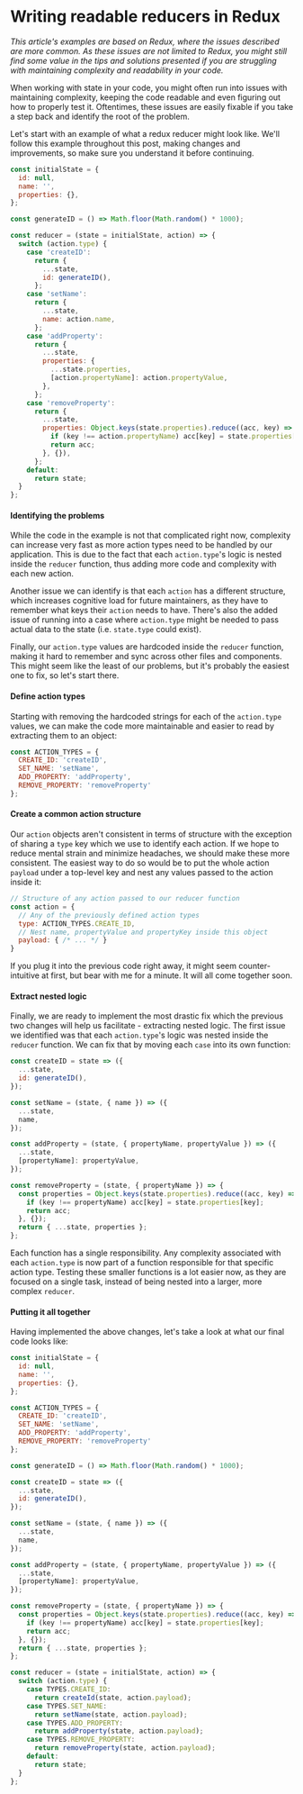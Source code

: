 # Writing readable reducers in Redux

_This article's examples are based on Redux, where the issues described are more common. As these issues are not limited to Redux, you might still find some value in the tips and solutions presented if you are struggling with maintaining complexity and readability in your code._

When working with state in your code, you might often run into issues with maintaining complexity, keeping the code readable and even figuring out how to properly test it. Oftentimes, these issues are easily fixable if you take a step back and identify the root of the problem.

Let's start with an example of what a redux reducer might look like. We'll follow this example throughout this post, making changes and improvements, so make sure you understand it before continuing.

```js
const initialState = {
  id: null,
  name: '',
  properties: {},
};

const generateID = () => Math.floor(Math.random() * 1000);

const reducer = (state = initialState, action) => {
  switch (action.type) {
    case 'createID':
      return {
        ...state,
        id: generateID(),
      };
    case 'setName':
      return {
        ...state,
        name: action.name,
      };
    case 'addProperty':
      return {
        ...state,
        properties: {
          ...state.properties,
          [action.propertyName]: action.propertyValue,
        },
      };
    case 'removeProperty':
      return {
        ...state,
        properties: Object.keys(state.properties).reduce((acc, key) => {
          if (key !== action.propertyName) acc[key] = state.properties[key];
          return acc;
        }, {}),
      };
    default:
      return state;
  }
};
```

#### Identifying the problems

While the code in the example is not that complicated right now, complexity can increase very fast as more action types need to be handled by our application. This is due to the fact that each `action.type`'s logic is nested inside the `reducer` function, thus adding more code and complexity with each new action.

Another issue we can identify is that each `action` has a different structure, which increases cognitive load for future maintainers, as they have to remember what keys their `action` needs to have. There's also the added issue of running into a case where `action.type` might be needed to pass actual data to the state (i.e. `state.type` could exist).

Finally, our `action.type` values are hardcoded inside the `reducer` function, making it hard to remember and sync across other files and components. This might seem like the least of our problems, but it's probably the easiest one to fix, so let's start there.

#### Define action types

Starting with removing the hardcoded strings for each of the `action.type` values, we can make the code more maintainable and easier to read by extracting them to an object:

```js
const ACTION_TYPES = {
  CREATE_ID: 'createID',
  SET_NAME: 'setName',
  ADD_PROPERTY: 'addProperty',
  REMOVE_PROPERTY: 'removeProperty'
};
```

#### Create a common action structure

Our `action` objects aren't consistent in terms of structure with the exception of sharing a `type` key which we use to identify each action. If we hope to reduce mental strain and minimize headaches, we should make these more consistent. The easiest way to do so would be to put the whole action `payload` under a top-level key and nest any values passed to the action inside it:

```js
// Structure of any action passed to our reducer function
const action = {
  // Any of the previously defined action types
  type: ACTION_TYPES.CREATE_ID,
  // Nest name, propertyValue and propertyKey inside this object
  payload: { /* ... */ }
}
```

If you plug it into the previous code right away, it might seem counter-intuitive at first, but bear with me for a minute. It will all come together soon.

#### Extract nested logic

Finally, we are ready to implement the most drastic fix which the previous two changes will help us facilitate - extracting nested logic. The first issue we identified was that each `action.type`'s logic was nested inside the `reducer` function. We can fix that by moving each `case` into its own function:

```js
const createID = state => ({
  ...state,
  id: generateID(),
});

const setName = (state, { name }) => ({
  ...state,
  name,
});

const addProperty = (state, { propertyName, propertyValue }) => ({
  ...state,
  [propertyName]: propertyValue,
});

const removeProperty = (state, { propertyName }) => {
  const properties = Object.keys(state.properties).reduce((acc, key) => {
    if (key !== propertyName) acc[key] = state.properties[key];
    return acc;
  }, {});
  return { ...state, properties };
};
```

Each function has a single responsibility. Any complexity associated with each `action.type` is now part of a function responsible for that specific action type. Testing these smaller functions is a lot easier now, as they are focused on a single task, instead of being nested into a larger, more complex `reducer`.

#### Putting it all together

Having implemented the above changes, let's take a look at what our final code looks like:

```js
const initialState = {
  id: null,
  name: '',
  properties: {},
};

const ACTION_TYPES = {
  CREATE_ID: 'createID',
  SET_NAME: 'setName',
  ADD_PROPERTY: 'addProperty',
  REMOVE_PROPERTY: 'removeProperty'
};

const generateID = () => Math.floor(Math.random() * 1000);

const createID = state => ({
  ...state,
  id: generateID(),
});

const setName = (state, { name }) => ({
  ...state,
  name,
});

const addProperty = (state, { propertyName, propertyValue }) => ({
  ...state,
  [propertyName]: propertyValue,
});

const removeProperty = (state, { propertyName }) => {
  const properties = Object.keys(state.properties).reduce((acc, key) => {
    if (key !== propertyName) acc[key] = state.properties[key];
    return acc;
  }, {});
  return { ...state, properties };
};

const reducer = (state = initialState, action) => {
  switch (action.type) {
    case TYPES.CREATE_ID:
      return createId(state, action.payload);
    case TYPES.SET_NAME:
      return setName(state, action.payload);
    case TYPES.ADD_PROPERTY:
      return addProperty(state, action.payload);
    case TYPES.REMOVE_PROPERTY:
      return removeProperty(state, action.payload);
    default:
      return state;
  }
};
```
